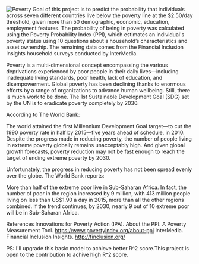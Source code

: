 ![Poverty](https://user-images.githubusercontent.com/40502533/61953634-8a50f600-afd4-11e9-987d-69751470d728.jpg)
Goal of this project is  to predict the probability that individuals across seven different countries live below the poverty line at the $2.50/day threshold, given more than 50 demographic, economic, education, employment features.
The probability of being in poverty was calculated using the Poverty Probability Index (PPI), 
which estimates an individual's poverty status using 10 questions about a household’s characteristics and 
asset ownership. The remaining data comes from the Financial Inclusion Insights household surveys conducted by InterMedia.

Poverty is a multi-dimensional concept encompassing the various deprivations experienced by poor people in their daily
lives—including inadequate living standards, poor health, lack of education, and disempowerment. Global poverty has been 
declining thanks to enormous efforts by a range of organizations to advance human wellbeing. Still, there is
much work to be done. The 1st Sustainable Development Goal (SDG) set by the UN is to eradicate poverty completely by 2030.

According to The World Bank:

The world attained the first Millennium Development Goal target—to cut the 1990 poverty rate in half by
2015—five years ahead of schedule, in 2010. Despite the progress made in reducing poverty,
the number of people living in extreme poverty globally remains unacceptably high. And given global 
growth forecasts, poverty reduction may not be fast enough to reach the target of ending extreme poverty by 2030.

Unfortunately, the progress in reducing poverty has not been spread evenly over the globe. The World Bank reports:

More than half of the extreme poor live in Sub-Saharan Africa. In fact, the number of poor in the region
increased by 9 million, with 413 million people living on less than US$1.90 a day in 2015, more than all the other 
regions combined. If the trend continues, by 2030, nearly 9 out of 10 extreme poor will be in Sub-Saharan Africa.

References
Innovations for Poverty Action (IPA). 
About the PPI: A Poverty Measurement Tool. https://www.povertyindex.org/about-ppi
InterMedia. Financial Inclusion Insights. http://finclusion.org/


PS: I'll upgrade this basic model to achieve better R^2 score.This project is open to the contribution to achive high R^2 score.
